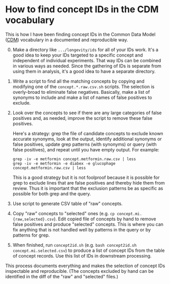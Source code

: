 How to find concept IDs in the CDM vocabulary
=============================================


This is how I have been finding concept IDs in the Common Data Model
([CDM]( https://github.com/OHDSI/CommonDataModel)) vocabulary in a
documented and reproducible way.

0. Make a directory like `.../longevity/ids` for all of your IDs work.
   It's a good idea to keep your IDs targeted to a specific concept and
   independent of individual experiments.  That way IDs can be combined
   in various ways as needed.  Since the gathering of IDs is separate
   from using them in analysis, it's a good idea to have a separate
   directory.

1. Write a script to find all the matching concepts by copying and
   modifying one of the `concept.*.raw.csv.sh` scripts.  The selection
   is overly-broad to eliminate false negatives.  Basically, make a list
   of synonyms to include and make a list of names of false positives to
   exclude.

2. Look over the concepts to see if there are any large categories of
   false positives and, as needed, improve the script to remove these
   false positives.

   Here's a strategy: grep the file of candidate concepts to exclude
   known accurate synonyms, look at the output, identify additional
   synonyms or false positives, update grep patterns (with synonyms) or
   query (with false positives), and repeat until you have empty output.
   For example:

       grep -iv -e metformin concept.metformin.raw.csv | less
       grep -iv -e metformin -e diabex -e glucophage concept.metformin.raw.csv | less

   This is a good strategy but it is not foolproof because it is
   possible for grep to exclude lines that are false positives and
   thereby hide them from review.  Thus it is important that the
   exclusion patterns be as specific as possible for both grep and the
   query.

3. Use script to generate CSV table of "raw" concepts.

4. Copy "raw" concepts to "selected" ones (e.g. `cp
   concept.mi.{raw,selected}.csv`).  Edit copied file of concepts by
   hand to remove false positives and produce "selected" concepts.  This
   is where you can fix anything that is not handled well by patterns in
   the query or by patterns for grep.

5. When finished, run `concept2id.sh` (e.g. `bash concept2id.sh
   concept.mi.selected.csv`) to produce a list of concept IDs from the
   table of concept records.  Use this list of IDs in downstream
   processing.

This process documents everything and makes the selection of concept IDs
inspectable and reproducible.  (The concepts excluded by hand can be
identified in the diff of the "raw" and "selected" files.)
